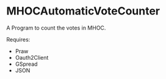 # MHOCAutomaticVoteCounter
A Program to count the votes in MHOC. 

Requires:
* Praw
* Oauth2Client
* GSpread
* JSON